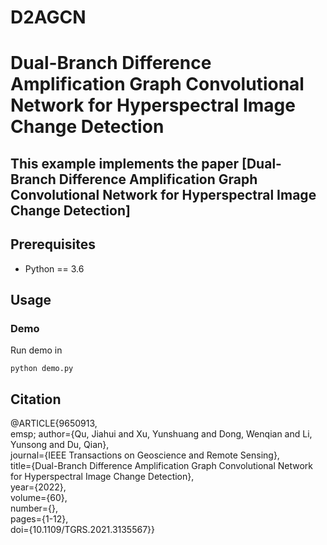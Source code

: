 # D2AGCN
# Dual-Branch Difference Amplification Graph Convolutional Network for Hyperspectral Image Change Detection

## This example implements the paper [Dual-Branch Difference Amplification Graph Convolutional Network for Hyperspectral Image Change Detection]


## Prerequisites
- Python == 3.6

## Usage

### Demo

Run demo in 
```
python demo.py 
```


## Citation
@ARTICLE{9650913,  
  emsp; author={Qu, Jiahui and Xu, Yunshuang and Dong, Wenqian and Li, Yunsong and Du, Qian},  
  journal={IEEE Transactions on Geoscience and Remote Sensing},   
  title={Dual-Branch Difference Amplification Graph Convolutional Network for Hyperspectral Image Change Detection},  
  year={2022},  
  volume={60},  
  number={},  
  pages={1-12},  
  doi={10.1109/TGRS.2021.3135567}}

